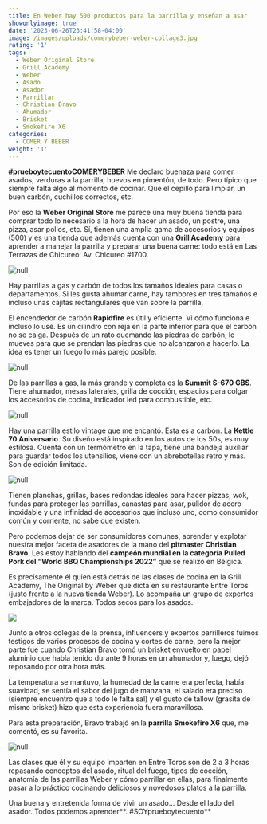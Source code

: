 ```yaml
---
title: En Weber hay 500 productos para la parrilla y enseñan a asar
showonlyimage: true
date: '2023-06-26T23:41:58-04:00'
image: /images/uploads/comerybeber-weber-collage3.jpg
rating: '1'
tags:
  - Weber Original Store
  - Grill Academy
  - Weber
  - Asado
  - Asador
  - Parrillar
  - Christian Bravo
  - Ahumador
  - Brisket
  - Smokefire X6
categories:
  - COMER Y BEBER
weight: '1'
---
```

**\#prueboytecuentoCOMERYBEBER** Me declaro buenaza para comer asados, verduras a la parrilla, huevos en pimentón, de todo. Pero típico que siempre falta algo al momento de cocinar. Que el cepillo para limpiar, un buen carbón, cuchillos correctos, etc.

<!--more-->

Por eso la **Weber Original Store** me parece una muy buena tienda para comprar todo lo necesario a la hora de hacer un asado, un postre, una pizza, asar pollos, etc. Sí, tienen una amplia gama de accesorios y equipos (500) y es una tienda que además cuenta con una **Grill Academy** para aprender a manejar la parrilla y preparar una buena carne: todo está en Las Terrazas de Chicureo: Av. Chicureo #1700.

![null](/images/uploads/comerybeber-weber-collage3.jpg)

Hay parrillas a gas y carbón de todos los tamaños ideales para casas o departamentos. Si les gusta ahumar carne, hay tambores en tres tamaños e incluso unas cajitas rectangulares que van sobre la parrilla.

El encendedor de carbón **Rapidfire** es útil y eficiente. Vi cómo funciona e incluso lo usé. Es un cilindro con reja en la parte inferior para que el carbón no se caiga. Después de un rato quemando las piedras de carbón, lo mueves para que se prendan las piedras que no alcanzaron a hacerlo. La idea es tener un fuego lo más parejo posible.

![null](/images/uploads/comerybeber-weber-encendedor.jpg)

De las parrillas a gas, la más grande y completa es la **Summit S-670 GBS**. Tiene ahumador, mesas laterales, grilla de cocción, espacios para colgar los accesorios de cocina, indicador led para combustible, etc.

![null](/images/uploads/comerybeber-weber-summit.jpg)

Hay una parrilla estilo vintage que me encantó. Esta es a carbón. La **Kettle 70 Aniversario**. Su diseño está inspirado en los autos de los 50s, es muy estilosa. Cuenta con un termómetro en la tapa, tiene una bandeja auxiliar para guardar todos los utensilios, viene con un abrebotellas retro y más. Son de edición limitada. 

![null](/images/uploads/comerybeber-weber-kettle.jpg)

Tienen planchas, grillas, bases redondas ideales para hacer pizzas, wok, fundas para proteger las parrillas, canastas para asar, pulidor de acero inoxidable y una infinidad de accesorios que incluso uno, como consumidor común y corriente, no sabe que existen.

Pero podemos dejar de ser consumidores comunes, aprender y explotar nuestra mejor faceta de asadores de la mano del **pitmaster Christian Bravo**. Les estoy hablando del **campeón mundial en la categoría Pulled Pork del “World BBQ Championships 2022”** que se realizó en Bélgica.

Es precisamente él quien está detrás de las clases de cocina en la Grill Academy, The Original by Weber que dicta en su restaurante Entre Toros (justo frente a la nueva tienda Weber). Lo acompaña un grupo de expertos embajadores de la marca. Todos secos para los asados.

![](/images/uploads/comerybeber-weber-c-bravo.jpg)

Junto a otros colegas de la prensa, influencers y expertos parrilleros fuimos testigos de varios procesos de cocina y cortes de carne, pero la mejor parte fue cuando Christian Bravo tomó un brisket envuelto en papel aluminio que había tenido durante 9 horas en un ahumador y, luego, dejó reposando por otra hora más. 

La temperatura se mantuvo, la humedad de la carne era perfecta, había suavidad, se sentía el sabor del jugo de manzana, el salado era preciso (siempre encuentro que a todo le falta sal) y el gusto de tallow (grasita de mismo brisket) hizo que esta experiencia fuera maravillosa.

Para esta preparación, Bravo trabajó en la **parrilla Smokefire X6** que, me comentó, es su favorita.

![null](/images/uploads/comerybeber-weber-x6.jpg)

Las clases que él y su equipo imparten en Entre Toros son de 2 a 3 horas repasando conceptos del asado, ritual del fuego, tipos de cocción, anatomía de las parrillas Weber y cómo parrillar en ellas, para finalmente pasar a lo práctico cocinando deliciosos y novedosos platos a la parrilla. 

Una buena y entretenida forma de vivir un asado… Desde el lado del asador. Todos podemos aprender**. #SOYprueboytecuento**
